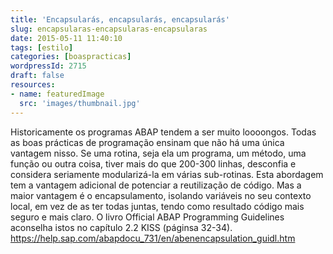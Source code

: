 ```yaml
---
title: 'Encapsularás, encapsularás, encapsularás'
slug: encapsularas-encapsularas-encapsularas
date: 2015-05-11 11:40:10
tags: [estilo]
categories: [boaspracticas]
wordpressId: 2715
draft: false
resources:
- name: featuredImage
  src: 'images/thumbnail.jpg'
---
```

Historicamente os programas ABAP tendem a ser muito loooongos. Todas as boas prácticas de programação ensinam que não há uma única vantagem nisso.
Se uma rotina, seja ela um programa, um método, uma função ou outra coisa, tiver mais do que 200-300 linhas, desconfia e considera seriamente modularizá-la em várias sub-rotinas.
Esta abordagem tem a vantagem adicional de potenciar a reutilização de código. Mas a maior vantagem é o encapsulamento, isolando variáveis no seu contexto local, em vez de as ter todas juntas, tendo como resultado código mais seguro e mais claro.
O livro Official ABAP Programming Guidelines aconselha istos no capítulo 2.2 KISS (páginsa 32-34).
https://help.sap.com/abapdocu_731/en/abenencapsulation_guidl.htm
